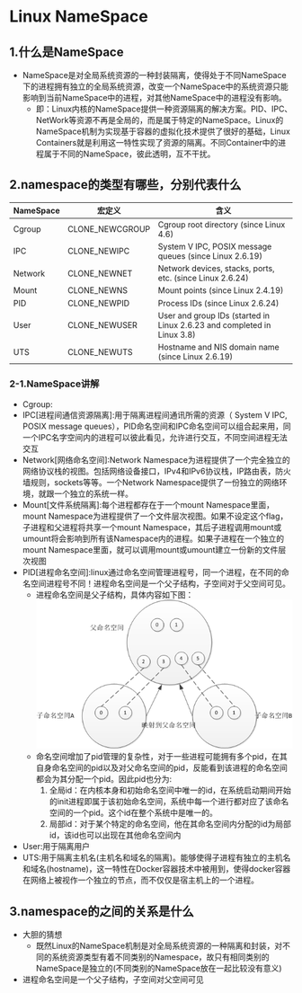# Linux NameSpace
## 1.什么是NameSpace
+ NameSpace是对全局系统资源的一种封装隔离，使得处于不同NameSpace下的进程拥有独立的全局系统资源，改变一个NameSpace中的系统资源只能影响到当前NameSpace中的进程，对其他NameSpace中的进程没有影响。
  - 即：Linux内核的NameSpace提供一种资源隔离的解决方案。PID、IPC、NetWork等资源不再是全局的，而是属于特定的NameSpace。Linux的NameSpace机制为实现基于容器的虚拟化技术提供了很好的基础，Linux Containers就是利用这一特性实现了资源的隔离。不同Container中的进程属于不同的NameSpace，彼此透明，互不干扰。
## 2.namespace的类型有哪些，分别代表什么
|NameSpace|宏定义|含义|
|---|---|---|
|Cgroup|CLONE_NEWCGROUP|Cgroup root directory (since Linux 4.6)|
|IPC|CLONE_NEWIPC|System V IPC, POSIX message queues (since Linux 2.6.19)|
|Network|CLONE_NEWNET|Network devices, stacks, ports, etc. (since Linux 2.6.24)|
|Mount|CLONE_NEWNS|Mount points (since Linux 2.4.19)|
|PID|CLONE_NEWPID|Process IDs (since Linux 2.6.24)|
|User|CLONE_NEWUSER|User and group IDs (started in Linux 2.6.23 and completed in Linux 3.8)|
|UTS|CLONE_NEWUTS|Hostname and NIS domain name (since Linux 2.6.19)|
### 2-1.NameSpace讲解
+ Cgroup:
+ IPC[进程间通信资源隔离]:用于隔离进程间通讯所需的资源（ System V IPC, POSIX message queues），PID命名空间和IPC命名空间可以组合起来用，同一个IPC名字空间内的进程可以彼此看见，允许进行交互，不同空间进程无法交互
+ Network[网络命名空间]:Network Namespace为进程提供了一个完全独立的网络协议栈的视图。包括网络设备接口，IPv4和IPv6协议栈，IP路由表，防火墙规则，sockets等等。一个Network Namespace提供了一份独立的网络环境，就跟一个独立的系统一样。
+ Mount[文件系统隔离]:每个进程都存在于一个mount Namespace里面，mount Namespace为进程提供了一个文件层次视图。如果不设定这个flag，子进程和父进程将共享一个mount Namespace，其后子进程调用mount或umount将会影响到所有该Namespace内的进程。如果子进程在一个独立的mount Namespace里面，就可以调用mount或umount建立一份新的文件层次视图
+ PID[进程命名空间]:linux通过命名空间管理进程号，同一个进程，在不同的命名空间进程号不同！进程命名空间是一个父子结构，子空间对于父空间可见。
  - 进程命名空间是父子结构，具体内容如下图：
     <img src = "./pics/pid_namespace_1.png"/>
  - 命名空间增加了pid管理的复杂性，对于一些进程可能拥有多个pid，在其自身命名空间的pid以及对父命名空间的pid，反能看到该进程的命名空间都会为其分配一个pid。因此pid也分为:
      1. 全局id：在内核本身和初始命名空间中唯一的id，在系统启动期间开始的init进程即属于该初始命名空间，系统中每一个进行都对应了该命名空间的一个pid。这个id在整个系统中是唯一的。
      2. 局部id：对于某个特定的命名空间，他在其命名空间内分配的id为局部id，该id也可以出现在其他命名空间内
+ User:用于隔离用户
+ UTS:用于隔离主机名(主机名和域名的隔离)。能够使得子进程有独立的主机名和域名(hostname)，这一特性在Docker容器技术中被用到，使得docker容器在网络上被视作一个独立的节点，而不仅仅是宿主机上的一个进程。
## 3.namespace的之间的关系是什么
+ 大胆的猜想
   - 既然Linux的NameSpace机制是对全局系统资源的一种隔离和封装，对不同的系统资源类型有着不同类别的Namespace，故只有相同类别的NameSpace是独立的(不同类别的NameSpace放在一起比较没有意义)
+ 进程命名空间是一个父子结构，子空间对父空间可见